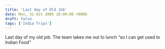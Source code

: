 ```yaml
---
title: 'Last day of Old Job'
date: Mon, 31 Oct 2005 18:09:00 +0000
draft: false
tags: ['India Trips']
---
```


Last day of my old job. The team takes me out to lunch “so I can get used to Indian Food”